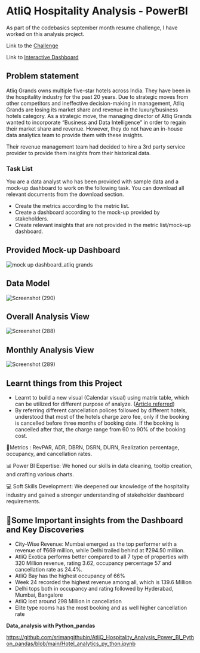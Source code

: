 # AtliQ Hospitality Analysis - PowerBI

As part of the codebasics september month resume challenge, I have worked on this analysis project.

Link to the [Challenge](https://codebasics.io/challenge/codebasics-resume-project-challenge)

Link to [Interactive Dashboard](https://app.powerbi.com/view?r=eyJrIjoiMmZlNDA3ZWQtZmYzMy00MWZmLTg5YmUtMTcyNWUyNTZjZGNkIiwidCI6ImM2ZTU0OWIzLTVmNDUtNDAzMi1hYWU5LWQ0MjQ0ZGM1YjJjNCJ9)

## Problem statement

Atliq Grands owns multiple five-star hotels across India. They have been in the hospitality industry for the past 20 years. Due to strategic moves from other competitors and ineffective decision-making in management, Atliq Grands are losing its market share and revenue in the luxury/business hotels category. As a strategic move, the managing director of Atliq Grands wanted to incorporate “Business and Data Intelligence” in order to regain their market share and revenue. However, they do not have an in-house data analytics team to provide them with these insights.

Their revenue management team had decided to hire a 3rd party service provider to provide them insights from their historical data.

### Task List

You are a data analyst who has been provided with sample data and a mock-up dashboard to work on the following task. You can download all relevant documents from the download section.

- Create the metrics according to the metric list. 
- Create a dashboard according to the mock-up provided by stakeholders. 
- Create relevant insights that are not provided in the metric list/mock-up dashboard.

## Provided Mock-up Dashboard

![mock up dashboard_atliq grands](https://github.com/user-attachments/assets/6d905baf-137a-4a80-9bbc-25eafc89e68d)

## Data Model

![Screenshot (290)](https://github.com/user-attachments/assets/68dbaf35-da78-4ff0-9fbe-690fe0ea12f4)

## Overall Analysis View

![Screenshot (288)](https://github.com/user-attachments/assets/9dc12411-f7a2-4779-b758-1b4fe5cadd4c)

## Monthly Analysis View

![Screenshot (289)](https://github.com/user-attachments/assets/1bc81ef6-89f9-4371-bed0-46c6d83b7ee3)

## Learnt things from this Project 
- Learnt to build a new visual (Calendar visual) using matrix table, which can be utilized for different purpose of analyze. ([Article referred](https://www.linkedin.com/pulse/calendar-matrix-syed-ahmed-ali/?trackingId=VgyLpo%2BYxVRs8tD03PXcPQ%3D%3D))
- By referring different cancellation polices followed by different hotels, understood that most of the hotels charge zero fee, only if the booking is cancelled before three months of booking date. If the booking is cancelled after that, the charge range from 60 to 90% of the booking cost.

📘Metrics : RevPAR, ADR, DBRN, DSRN, DURN, Realization percentage, occupancy, and cancellation rates.

📊 Power BI Expertise: We honed our skills in data cleaning, tooltip creation, and crafting various charts.

💻 Soft Skills Development: We deepened our knowledge of the hospitality industry and gained a stronger understanding of stakeholder dashboard requirements.

## 🧠Some Important insights from the Dashboard and Key Discoveries

- City-Wise Revenue: Mumbai emerged as the top performer with a revenue of ₹669 million, while Delhi trailed behind at ₹294.50 million.
- AtliQ Exotica performs better compared to all 7 type of properties with 320 Million revenue, rating 3.62, occupancy percentage 57 and cancellation rate as 24.4%.
- AtliQ Bay has the highest occupancy of 66%
- Week 24 recorded the highest revenue among all, which is 139.6 Million
- Delhi tops both in occupancy and rating followed by Hyderabad, Mumbai, Bangalore
- AtliQ lost around 298 Million in cancellation 
- Elite type rooms has the most booking and as well higher cancellation rate


**Data_analysis with Python_pandas**

https://github.com/srimangithubin/AtliQ_Hospitality_Analysis_Power_BI_Python_pandas/blob/main/Hotel_analytics_py_thon.ipynb

